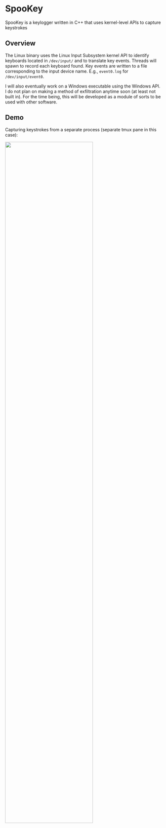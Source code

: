 # SpooKey

SpooKey is a keylogger written in C++ that uses kernel-level APIs
to capture keystrokes

Overview
---

The Linux binary uses the Linux Input Subsystem kernel API to identify
keyboards located in `/dev/input/` and to translate key events. Threads
will spawn to record each keyboard found. Key events are written to a file
corresponding to the input device name. E.g., `event0.log` for
`/dev/input/event0`.

I will also eventually work on a Windows executable using the Windows API. I do
not plan on making a method of exfiltration anytime soon (at least not built in).
For the time being, this will be developed as a module of sorts to be used with
other software.

Demo
---

Capturing keystrokes from a separate process (separate tmux pane in this case):

<a href="https://asciinema.org/a/AFxCijfeYyUzpKBne2ziVWWjB" target="_blank"><img src="https://asciinema.org/a/AFxCijfeYyUzpKBne2ziVWWjB.png" width="75%" /></a>
